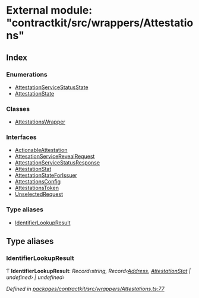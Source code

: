 # External module: "contractkit/src/wrappers/Attestations"

## Index

### Enumerations

* [AttestationServiceStatusState](../enums/_contractkit_src_wrappers_attestations_.attestationservicestatusstate.md)
* [AttestationState](../enums/_contractkit_src_wrappers_attestations_.attestationstate.md)

### Classes

* [AttestationsWrapper](../classes/_contractkit_src_wrappers_attestations_.attestationswrapper.md)

### Interfaces

* [ActionableAttestation](../interfaces/_contractkit_src_wrappers_attestations_.actionableattestation.md)
* [AttesationServiceRevealRequest](../interfaces/_contractkit_src_wrappers_attestations_.attesationservicerevealrequest.md)
* [AttestationServiceStatusResponse](../interfaces/_contractkit_src_wrappers_attestations_.attestationservicestatusresponse.md)
* [AttestationStat](../interfaces/_contractkit_src_wrappers_attestations_.attestationstat.md)
* [AttestationStateForIssuer](../interfaces/_contractkit_src_wrappers_attestations_.attestationstateforissuer.md)
* [AttestationsConfig](../interfaces/_contractkit_src_wrappers_attestations_.attestationsconfig.md)
* [AttestationsToken](../interfaces/_contractkit_src_wrappers_attestations_.attestationstoken.md)
* [UnselectedRequest](../interfaces/_contractkit_src_wrappers_attestations_.unselectedrequest.md)

### Type aliases

* [IdentifierLookupResult](_contractkit_src_wrappers_attestations_.md#identifierlookupresult)

## Type aliases

###  IdentifierLookupResult

Ƭ **IdentifierLookupResult**: *Record‹string, Record‹[Address](_contractkit_src_base_.md#address), [AttestationStat](../interfaces/_contractkit_src_wrappers_attestations_.attestationstat.md) | undefined› | undefined›*

*Defined in [packages/contractkit/src/wrappers/Attestations.ts:77](https://github.com/celo-org/celo-monorepo/blob/master/packages/contractkit/src/wrappers/Attestations.ts#L77)*
